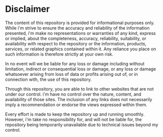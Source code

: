 # Disclaimer

The content of this repository is provided for informational purposes only. While i'm strive to ensure the accuracy and reliability of the information presented, i'm make no representations or warranties of any kind, express or implied, about the completeness, accuracy, reliability, suitability, or availability with respect to the repository or the information, products, services, or related graphics contained within it. Any reliance you place on such information is therefore strictly at your own risk.

In no event will we be liable for any loss or damage including without limitation, indirect or consequential loss or damage, or any loss or damage whatsoever arising from loss of data or profits arising out of, or in connection with, the use of this repository.

Through this repository, you are able to link to other websites that are not under our control. i'm have no control over the nature, content, and availability of those sites. The inclusion of any links does not necessarily imply a recommendation or endorse the views expressed within them.

Every effort is made to keep the repository up and running smoothly. However, i'm take no responsibility for, and will not be liable for, the repository being temporarily unavailable due to technical issues beyond my control.
